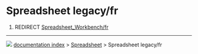 # Spreadsheet legacy/fr
1.  REDIRECT [Spreadsheet_Workbench/fr](Spreadsheet_Workbench/fr.md)



---
![](images/Right_arrow.png) [documentation index](../README.md) > [Spreadsheet](Spreadsheet_Workbench.md) > Spreadsheet legacy/fr
